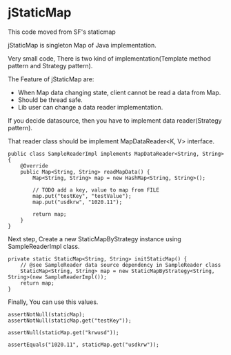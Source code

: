 jStaticMap
==========

This code moved from SF's staticmap

jStaticMap is singleton Map of Java implementation.

Very small code, There is two kind of implementation(Template method pattern and Strategy pattern).

The Feature of jStaticMap are:

- When Map<T> data changing state, client cannot be read a data from Map<T>.
- Should be thread safe.
- Lib user can change a data reader implementation.

If you decide datasource, then you have to implement data reader(Strategy pattern).

That reader class should be implement MapDataReader<K, V> interface.

	public class SampleReaderImpl implements MapDataReader<String, String> {
		@Override
		public Map<String, String> readMapData() {
			Map<String, String> map = new HashMap<String, String>();
	
			// TODO add a key, value to map from FILE
			map.put("testKey", "testValue");
			map.put("usdkrw", "1020.11");
	
			return map;
		}
	}
	
Next step, Create a new StaticMapByStrategy instance using SampleReaderImpl class.

	private static StaticMap<String, String> initStaticMap() {
		// @see SampleReader data source dependency in SampleReader class
		StaticMap<String, String> map = new StaticMapByStrategy<String, String>(new SampleReaderImpl());
		return map;
	}

Finally, You can use this values.

	assertNotNull(staticMap);
	assertNotNull(staticMap.get("testKey"));
	
	assertNull(staticMap.get("krwusd"));
	
	assertEquals("1020.11", staticMap.get("usdkrw"));
	

